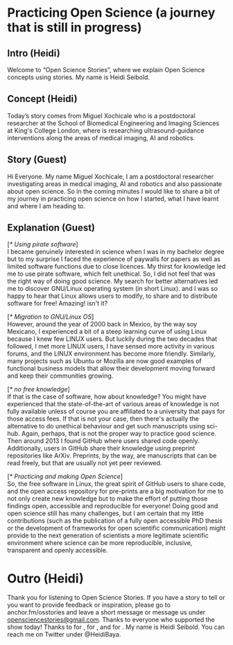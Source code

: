 # Practicing Open Science (a journey that is still in progress)

## Intro (Heidi)
Welcome to “Open Science Stories”, where we explain Open Science concepts using stories. My name is Heidi Seibold.

## Concept (Heidi)
Today’s story comes from Miguel Xochicale who is a postdoctoral researcher at the School of Biomedical Engineering and Imaging Sciences at King's College London,
where is researching ultrasound-guidance interventions along the areas of medical imaging, AI and robotics.

## Story (Guest)
Hi Everyone. My name Miguel Xochicale, I am a postdoctoral researcher investigating areas 
in medical imaging, AI and robotics 
and also passionate about open science. 
So in the coming minutes I would like to share a bit of my journey in practicing open science 
on how I started, what I have learnt and where I am heading to.

## Explanation (Guest)

[_* Using pirate software_]    
I became genuinely interested in science when I was in my bachelor degree 
but to my surprise I faced the experience of paywalls for papers 
as well as limited software functions due to close licences. 
My thirst for knowledge led me to use pirate software, which felt unethical. 
So, I did not feel that was the right way of doing good science. 
My search for better alternatives led me to discover GNU/Linux operating system (in short Linux). 
and I was so happy to hear that Linux allows users 
to modify, to share and to distribute software for free! 
Amazing! isn't it?


[_* Migration to GNU/Linux OS_]   
However, around the year of 2000 back in Mexico, by the way soy Mexicano, 
I experienced a bit of a steep learning curve of using Linux because I knew few LINUX users. 
But luckily during the two decades that followed, 
I met more LINUX users,
I have sensed more activity in various forums, 
and the LINUX environment has become more friendly. 
Similarly, many projects such as Ubuntu or Mozilla are now good examples of 
functional business models that allow their development moving forward 
and keep their communities growing.


[_* no free knowledge_]   
If that is the case of software, how about knowledge? 
You might have experienced that the state-of-the-art of various areas of knowledge is not fully available 
unless of course you are affiliated to a university that pays for those access fees. 
If that is not your case, then there's actually the alternative to do unethical behaviour and 
get such manuscripts using sci-hub. 
Again, perhaps, that is not the proper way to practice good science. 
Then around 2013 I found GitHub where users shared code openly. 
Additionally, users in GitHub share their knowledge using preprint repositories like ArXiv. 
Preprints, by the way, are manuscripts that can be read freely, but that are usually not yet peer reviewed.


[_* Practicing and making Open Science_]   
So, the free software in Linux, 
the great spirit of GitHub users to share code, 
and the open access repository for pre-prints 
are a big motivation for me to not only create new knowledge 
but to make the effort of putting those findings open, accessible and reproducible for everyone!
Doing good and open science still has many challenges, 
but I am certain that my little contributions 
(such as 
 the publication of a fully open accessible PhD thesis or 
 the development of frameworks for open scientific communication)
might provide to the next generation of scientists 
a more legitimate scientific environment 
where science can be more reproducible, inclusive, transparent and openly accessible.


# Outro (Heidi)
Thank you for listening to Open Science Stories. If you have a story to tell or you want to provide feedback or inspiration, 
please go to anchor.fm/osstories and leave a short message or message us under opensciencestories@gmail.com.
Thanks to everyone who supported the show today! Thanks to <name> for <action>, <name> for <action>, and <name> for <action>. 
My name is Heidi Seibold. You can reach me on Twitter under @HeidiBaya.




